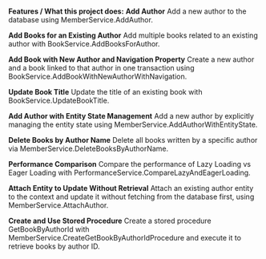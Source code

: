 # 
**Features / What this project does:**
**Add Author**
Add a new author to the database using MemberService.AddAuthor.

**Add Books for an Existing Author**
Add multiple books related to an existing author with BookService.AddBooksForAuthor.

**Add Book with New Author and Navigation Property**
Create a new author and a book linked to that author in one transaction using BookService.AddBookWithNewAuthorWithNavigation.

**Update Book Title**
Update the title of an existing book with BookService.UpdateBookTitle.

**Add Author with Entity State Management**
Add a new author by explicitly managing the entity state using MemberService.AddAuthorWithEntityState.

**Delete Books by Author Name**
Delete all books written by a specific author via MemberService.DeleteBooksByAuthorName.

**Performance Comparison**
Compare the performance of Lazy Loading vs Eager Loading with PerformanceService.CompareLazyAndEagerLoading.

**Attach Entity to Update Without Retrieval**
Attach an existing author entity to the context and update it without fetching from the database first, using MemberService.AttachAuthor.

**Create and Use Stored Procedure**
Create a stored procedure GetBookByAuthorId with MemberService.CreateGetBookByAuthorIdProcedure and execute it to retrieve books by author ID.

